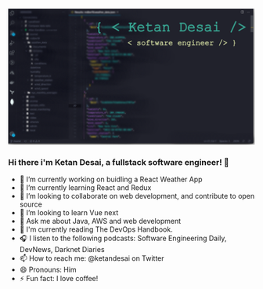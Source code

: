 ![Header](https://github.com/ketandesai/ketandesai/blob/main/header-vscode.png "Header")

### Hi there i'm Ketan Desai, a fullstack software engineer! 👋

- 🔭 I’m currently working on buidling a React Weather App
- 🌱 I’m currently learning React and Redux
- 👯 I’m looking to collaborate on web development, and contribute to open source
- 🤔 I’m looking to learn Vue next
- 💬 Ask me about Java, AWS and web development
- 📖 I'm currently reading The DevOps Handbook.
- 🎧 I listen to the following podcasts:  Software Engineering Daily, DevNews, Darknet Diaries
- 📫 How to reach me: @ketandesai on Twitter
- 😄 Pronouns: Him
- ⚡ Fun fact: I love coffee!
